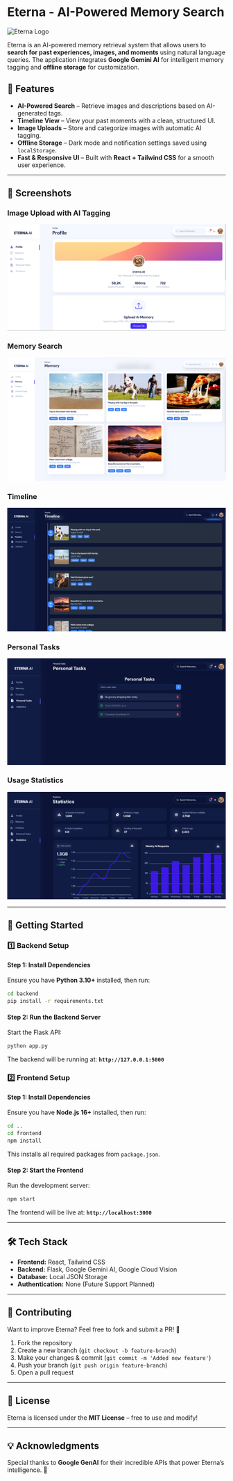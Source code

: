 # Eterna - AI-Powered Memory Search

![Eterna Logo](frontend/public/app.ico)

Eterna is an AI-powered memory retrieval system that allows users to **search for past experiences, images, and moments** using natural language queries. The application integrates **Google Gemini AI** for intelligent memory tagging and **offline storage** for customization.

## 🌟 Features

- **AI-Powered Search** – Retrieve images and descriptions based on AI-generated tags.
- **Timeline View** – View your past moments with a clean, structured UI.
- **Image Uploads** – Store and categorize images with automatic AI tagging.
- **Offline Storage** – Dark mode and notification settings saved using `localStorage`.
- **Fast & Responsive UI** – Built with **React + Tailwind CSS** for a smooth user experience.

---

## 📸 Screenshots

### **Image Upload with AI Tagging**
![Image Upload with AI Tagging](frontend/src/assets/screenshots/profile.png)

### **Memory Search**
![Memory Search](frontend/src/assets/screenshots/memory.png)

### **Timeline**
![Timeline](frontend/src/assets/screenshots/timeline.png)

### **Personal Tasks**
![Personal Tasks](frontend/src/assets/screenshots/personal_tasks.png)

### **Usage Statistics**
![Usage Statistics](frontend/src/assets/screenshots/statistics.png)

---

## 🚀 Getting Started

### 1️⃣ Backend Setup

#### **Step 1: Install Dependencies**
Ensure you have **Python 3.10+** installed, then run:
```sh
cd backend
pip install -r requirements.txt
```

#### **Step 2: Run the Backend Server**
Start the Flask API:
```sh
python app.py
```
The backend will be running at: **`http://127.0.0.1:5000`**

### 2️⃣ Frontend Setup

#### **Step 1: Install Dependencies**
Ensure you have **Node.js 16+** installed, then run:
```sh
cd ..
cd frontend
npm install
```
This installs all required packages from `package.json`.

#### **Step 2: Start the Frontend**
Run the development server:
```sh
npm start
```
The frontend will be live at: **`http://localhost:3000`**

---

## 🛠 Tech Stack
- **Frontend:** React, Tailwind CSS
- **Backend:** Flask, Google Gemini AI, Google Cloud Vision
- **Database:** Local JSON Storage
- **Authentication:** None (Future Support Planned)

---

## 📝 Contributing
Want to improve Eterna? Feel free to fork and submit a PR! 🚀

1. Fork the repository
2. Create a new branch (`git checkout -b feature-branch`)
3. Make your changes & commit (`git commit -m 'Added new feature'`)
4. Push your branch (`git push origin feature-branch`)
5. Open a pull request

---

## 📜 License
Eterna is licensed under the **MIT License** – free to use and modify!

---

## 💡 Acknowledgments
Special thanks to **Google GenAI** for their incredible APIs that power 
Eterna’s intelligence. 🙌

